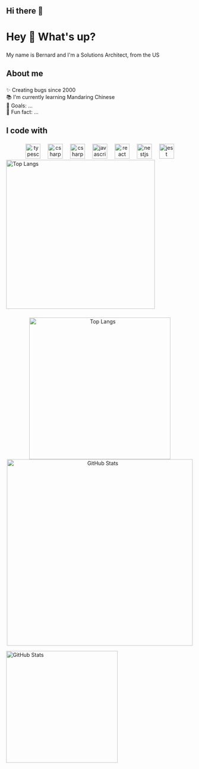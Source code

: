 ## Hi there 👋

<!--
**bernardlawes/bernardlawes** is a ✨ _special_ ✨ repository because its `README.md` (this file) appears on your GitHub profile.

Here are some ideas to get you started:

- 🔭 I’m currently working on ...
- 🌱 I’m currently learning ...
- 👯 I’m looking to collaborate on ...
- 🤔 I’m looking for help with ...
- 💬 Ask me about ...
- 📫 How to reach me: ...
- 😄 Pronouns: ...
- ⚡ Fun fact: ...
-->

<h1 align="left">Hey 👋 What's up?</h1>

###

<p align="left">My name is Bernard and I'm a Solutions Architect, from the US</p>

###

<h2 align="left">About me</h2>

###

<p align="left">✨ Creating bugs since 2000<br>📚 I'm currently learning Mandaring Chinese<br>🎯 Goals: ...<br>🎲 Fun fact: ...</p>

###

<h2 align="left">I code with</h2>

###

<div>
    <div align="center" width="380">
      <img src="https://cdn.jsdelivr.net/gh/devicons/devicon/icons/python/python-original.svg" height="40" alt="typescript logo"  />
      <img width="12" />
      <img src="https://cdn.jsdelivr.net/gh/devicons/devicon/icons/cplusplus/cplusplus-original.svg" height="40" alt="csharp logo"  />
      <img width="12" />
      <img src="https://cdn.jsdelivr.net/gh/devicons/devicon/icons/csharp/csharp-original.svg" height="40" alt="csharp logo"  />
      <img width="12" />
      <img src="https://cdn.jsdelivr.net/gh/devicons/devicon/icons/javascript/javascript-original.svg" height="40" alt="javascript logo"  />
      <img width="12" />
      <img src="https://cdn.jsdelivr.net/gh/devicons/devicon/icons/php/php-original.svg" height="40" alt="react logo"  />
      <img width="12" />
      <img src="https://cdn.jsdelivr.net/gh/devicons/devicon/icons/matlab/matlab-original.svg" height="40" alt="nestjs logo"  />
      <img width="12" />
      <img src="https://cdn.jsdelivr.net/gh/devicons/devicon/icons/json/json-original.svg" height="40" alt="jest logo"  />
    </div>
</div>

<div width="500">
  <img width="400" src="https://github-readme-streak-stats.herokuapp.com/?user=bernardlawes&layout=compact&theme=tokyonight" alt="Top Langs" />
</div>
    
###

<p align="center">
  <img width="380" src="https://github-readme-stats.vercel.app/api/top-langs/?username=bernardlawes&layout=compact&theme=tokyonight" alt="Top Langs" />
  <img width="500"  src="https://github-readme-stats.vercel.app/api?username=bernardlawes&show_icons=true&theme=tokyonight" alt="GitHub Stats" />
  
</p>



<img width="300"  src="https://img.shields.io/github/followers/bernardlawes?label=Follow&style=social&show_icons=true&theme=tokyonight" alt="GitHub Stats" />

<p align="center">
  
</p>



